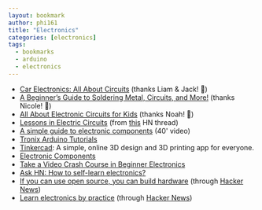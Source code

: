 ```yaml
---
layout: bookmark
author: phi161
title: "Electronics"
categories: [electronics]
tags:
  - bookmarks
  - arduino
  - electronics
---
```


* [Car Electronics: All About Circuits](https://www.partsgeek.com/mmparts/car_electronics_all_about_circuits.html) (thanks Liam & Jack! 🙂)
* [A Beginner’s Guide to Soldering Metal, Circuits, and More!](https://web.archive.org/web/20220702143550/https://alansfactoryoutlet.com/a-beginners-guide-to-soldering-metal-circuits-and-more/) (thanks Nicole! 🙂)
* [All About Electronic Circuits for Kids](https://www.speedwaymotors.com/Info/All-About-Electronic-Circuits-for-Kids) (thanks Noah! 🙂)
* [Lessons in Electric Circuits](https://www.allaboutcircuits.com/textbook/) (from [this](https://news.ycombinator.com/item?id=23562181) HN thread)
* [A simple guide to electronic components](https://www.youtube.com/watch?v=6Maq5IyHSuc) (40' video)
* [Tronix Arduino Tutorials](http://tronixstuff.com/tutorials/)
* [Tinkercad](https://www.tinkercad.com/): A simple, online 3D design and 3D printing app for everyone.
* [Electronic Components](https://medium.com/@assertchris/electronic-components-20bfc59004bd)
* [Take a Video Crash Course in Beginner Electronics](https://makezine.com/2016/01/11/take-a-video-crash-course-in-beginner-electronics/)
* [Ask HN: How to self-learn electronics?](https://news.ycombinator.com/item?id=16775744)
* [If you can use open source, you can build hardware](https://redeem-tomorrow.com/if-you-can-use-open-source-you-can-build-hardware) (through [Hacker News](https://news.ycombinator.com/item?id=37395096))
* [Learn electronics by practice](https://beletronics.wordpress.com/) (through [Hacker News](https://news.ycombinator.com/item?id=36647364))
